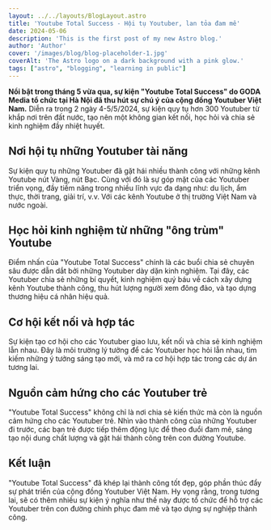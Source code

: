 ```yaml
---
layout: ../../layouts/BlogLayout.astro
title: 'Youtube Total Success - Hội tụ Youtuber, lan tỏa đam mê'
date: 2024-05-06
description: 'This is the first post of my new Astro blog.'
author: 'Author'
cover: '/images/blog/blog-placeholder-1.jpg'
coverAlt: 'The Astro logo on a dark background with a pink glow.'
tags: ["astro", "blogging", "learning in public"]
---
```


**Nổi bật trong tháng 5 vừa qua, sự kiện "Youtube Total Success" do GODA Media tổ chức tại Hà Nội đã thu hút sự chú ý của cộng đồng Youtuber Việt Nam.** Diễn ra trong 2 ngày 4-5/5/2024, sự kiện quy tụ hơn 300 Youtuber từ khắp nơi trên đất nước, tạo nên một không gian kết nối, học hỏi và chia sẻ kinh nghiệm đầy nhiệt huyết.

## Nơi hội tụ những Youtuber tài năng
Sự kiện quy tụ những Youtuber đã gặt hái nhiều thành công với những kênh Youtube nút Vàng, nút Bạc. Cùng với đó là sự góp mặt của các Youtuber triển vọng, đầy tiềm năng trong nhiều lĩnh vực đa dạng như: du lịch, ẩm thực, thời trang, giải trí, v.v. Với các kênh Youtube ở thị trường Việt Nam và nước ngoài.

## Học hỏi kinh nghiệm từ những "ông trùm" Youtube
Điểm nhấn của "Youtube Total Success" chính là các buổi chia sẻ chuyên sâu được dẫn dắt bởi những Youtuber dày dặn kinh nghiệm. Tại đây, các Youtuber chia sẻ những bí quyết, kinh nghiệm quý báu về cách xây dựng kênh Youtube thành công, thu hút lượng người xem đông đảo, và tạo dựng thương hiệu cá nhân hiệu quả.

## Cơ hội kết nối và hợp tác
Sự kiện tạo cơ hội cho các Youtuber giao lưu, kết nối và chia sẻ kinh nghiệm lẫn nhau. Đây là môi trường lý tưởng để các Youtuber học hỏi lẫn nhau, tìm kiếm những ý tưởng sáng tạo mới, và mở ra cơ hội hợp tác trong các dự án tương lai.

## Nguồn cảm hứng cho các Youtuber trẻ
"Youtube Total Success" không chỉ là nơi chia sẻ kiến thức mà còn là nguồn cảm hứng cho các Youtuber trẻ. Nhìn vào thành công của những Youtuber đi trước, các bạn trẻ được tiếp thêm động lực để theo đuổi đam mê, sáng tạo nội dung chất lượng và gặt hái thành công trên con đường Youtube.

## Kết luận
"Youtube Total Success" đã khép lại thành công tốt đẹp, góp phần thúc đẩy sự phát triển của cộng đồng Youtuber Việt Nam. Hy vọng rằng, trong tương lai, sẽ có thêm nhiều sự kiện ý nghĩa như thế này được tổ chức để hỗ trợ các Youtuber trên con đường chinh phục đam mê và tạo dựng sự nghiệp thành công.